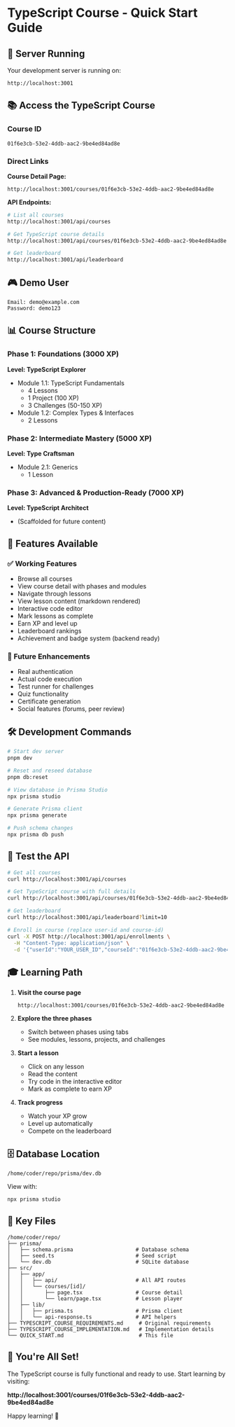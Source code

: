# TypeScript Course - Quick Start Guide

## 🚀 Server Running
Your development server is running on:
```
http://localhost:3001
```

## 📚 Access the TypeScript Course

### Course ID
```
01f6e3cb-53e2-4ddb-aac2-9be4ed84ad8e
```

### Direct Links

**Course Detail Page:**
```
http://localhost:3001/courses/01f6e3cb-53e2-4ddb-aac2-9be4ed84ad8e
```

**API Endpoints:**
```bash
# List all courses
http://localhost:3001/api/courses

# Get TypeScript course details
http://localhost:3001/api/courses/01f6e3cb-53e2-4ddb-aac2-9be4ed84ad8e

# Get leaderboard
http://localhost:3001/api/leaderboard
```

## 🎮 Demo User
```
Email: demo@example.com
Password: demo123
```

## 📊 Course Structure

### Phase 1: Foundations (3000 XP)
**Level: TypeScript Explorer**
- Module 1.1: TypeScript Fundamentals
  - 4 Lessons
  - 1 Project (100 XP)
  - 3 Challenges (50-150 XP)
- Module 1.2: Complex Types & Interfaces
  - 2 Lessons

### Phase 2: Intermediate Mastery (5000 XP)
**Level: Type Craftsman**
- Module 2.1: Generics
  - 1 Lesson

### Phase 3: Advanced & Production-Ready (7000 XP)
**Level: TypeScript Architect**
- (Scaffolded for future content)

## 🎯 Features Available

### ✅ Working Features
- Browse all courses
- View course detail with phases and modules
- Navigate through lessons
- View lesson content (markdown rendered)
- Interactive code editor
- Mark lessons as complete
- Earn XP and level up
- Leaderboard rankings
- Achievement and badge system (backend ready)

### 🚧 Future Enhancements
- Real authentication
- Actual code execution
- Test runner for challenges
- Quiz functionality
- Certificate generation
- Social features (forums, peer review)

## 🛠️ Development Commands

```bash
# Start dev server
pnpm dev

# Reset and reseed database
pnpm db:reset

# View database in Prisma Studio
npx prisma studio

# Generate Prisma client
npx prisma generate

# Push schema changes
npx prisma db push
```

## 📝 Test the API

```bash
# Get all courses
curl http://localhost:3001/api/courses

# Get TypeScript course with full details
curl http://localhost:3001/api/courses/01f6e3cb-53e2-4ddb-aac2-9be4ed84ad8e

# Get leaderboard
curl http://localhost:3001/api/leaderboard?limit=10

# Enroll in course (replace user-id and course-id)
curl -X POST http://localhost:3001/api/enrollments \
  -H "Content-Type: application/json" \
  -d '{"userId":"YOUR_USER_ID","courseId":"01f6e3cb-53e2-4ddb-aac2-9be4ed84ad8e"}'
```

## 🎓 Learning Path

1. **Visit the course page**
   ```
   http://localhost:3001/courses/01f6e3cb-53e2-4ddb-aac2-9be4ed84ad8e
   ```

2. **Explore the three phases**
   - Switch between phases using tabs
   - See modules, lessons, projects, and challenges

3. **Start a lesson**
   - Click on any lesson
   - Read the content
   - Try code in the interactive editor
   - Mark as complete to earn XP

4. **Track progress**
   - Watch your XP grow
   - Level up automatically
   - Compete on the leaderboard

## 🗄️ Database Location
```
/home/coder/repo/prisma/dev.db
```

View with:
```bash
npx prisma studio
```

## 📁 Key Files

```
/home/coder/repo/
├── prisma/
│   ├── schema.prisma                    # Database schema
│   ├── seed.ts                          # Seed script
│   └── dev.db                           # SQLite database
├── src/
│   ├── app/
│   │   ├── api/                         # All API routes
│   │   └── courses/[id]/
│   │       ├── page.tsx                 # Course detail
│   │       └── learn/page.tsx           # Lesson player
│   ├── lib/
│   │   ├── prisma.ts                    # Prisma client
│   │   └── api-response.ts              # API helpers
├── TYPESCRIPT_COURSE_REQUIREMENTS.md     # Original requirements
├── TYPESCRIPT_COURSE_IMPLEMENTATION.md   # Implementation details
└── QUICK_START.md                        # This file
```

## 🎉 You're All Set!

The TypeScript course is fully functional and ready to use. Start learning by visiting:

**http://localhost:3001/courses/01f6e3cb-53e2-4ddb-aac2-9be4ed84ad8e**

Happy learning! 🚀
